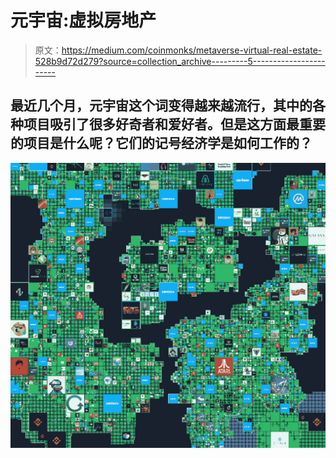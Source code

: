 # 元宇宙:虚拟房地产

> 原文：<https://medium.com/coinmonks/metaverse-virtual-real-estate-528b9d72d279?source=collection_archive---------5----------------------->

## 最近几个月，元宇宙这个词变得越来越流行，其中的各种项目吸引了很多好奇者和爱好者。但是这方面最重要的项目是什么呢？它们的记号经济学是如何工作的？

![](img/888e9d010c014ac83250ec2bf3e75346.png)